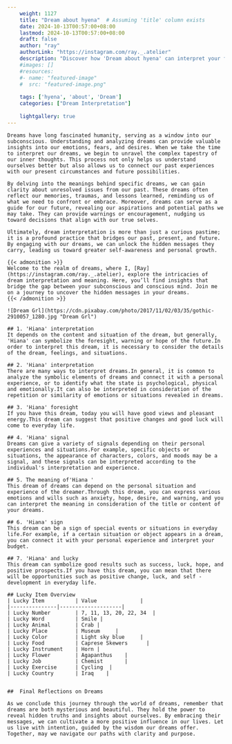```yaml
---
    weight: 1127
    title: "Dream about hyena"  # Assuming 'title' column exists
    date: 2024-10-13T00:57:00+08:00
    lastmod: 2024-10-13T00:57:00+08:00
    draft: false
    author: "ray"
    authorLink: "https://instagram.com/ray._.atelier"
    description: "Discover how 'Dream about hyena' can interpret your future and uncover its significant meanings in your life."
    #images: []
    #resources:
    #- name: "featured-image"
    #  src: "featured-image.png"
    
    tags: ['hyena', 'about', 'Dream']
    categories: ["Dream Interpretation"]
    
    lightgallery: true
---
```

    
    Dreams have long fascinated humanity, serving as a window into our subconscious. Understanding and analyzing dreams can provide valuable insights into our emotions, fears, and desires. When we take the time to interpret our dreams, we begin to unravel the complex tapestry of our inner thoughts. This process not only helps us understand ourselves better but also allows us to connect our past experiences with our present circumstances and future possibilities.
    
    By delving into the meanings behind specific dreams, we can gain clarity about unresolved issues from our past. These dreams often reflect our memories, traumas, and lessons learned, reminding us of what we need to confront or embrace. Moreover, dreams can serve as a guide for our future, revealing our aspirations and potential paths we may take. They can provide warnings or encouragement, nudging us toward decisions that align with our true selves.
    
    Ultimately, dream interpretation is more than just a curious pastime; it is a profound practice that bridges our past, present, and future. By engaging with our dreams, we can unlock the hidden messages they carry, leading us toward greater self-awareness and personal growth.
    
    {{< admonition >}}
    Welcome to the realm of dreams, where I, [Ray](https://instagram.com/ray._.atelier), explore the intricacies of dream interpretation and meaning. Here, you’ll find insights that bridge the gap between your subconscious and conscious mind. Join me on a journey to uncover the hidden messages in your dreams.
    {{< /admonition >}}
    
    ![Dream Grl](https://cdn.pixabay.com/photo/2017/11/02/03/35/gothic-2910057_1280.jpg "Dream Grl")
    
    ## 1. 'Hiana' interpretation
    It depends on the content and situation of the dream, but generally, 'Hiana' can symbolize the foresight, warning or hope of the future.In order to interpret this dream, it is necessary to consider the details of the dream, feelings, and situations.
    
    ## 2. 'Hiana' interpretation
    There are many ways to interpret dreams.In general, it is common to analyze the symbolic elements of dreams and connect it with a personal experience, or to identify what the state is psychological, physical and emotionally.It can also be interpreted in consideration of the repetition or similarity of emotions or situations revealed in dreams.
    
    ## 3. 'Hiana' foresight
    If you have this dream, today you will have good views and pleasant energy.This dream can suggest that positive changes and good luck will come to everyday life.
    
    ## 4. 'Hiana' signal
    Dreams can give a variety of signals depending on their personal experiences and situations.For example, specific objects or situations, the appearance of characters, colors, and moods may be a signal, and these signals can be interpreted according to the individual's interpretation and experience.
    
    ## 5. The meaning of'Hiana '
    This dream of dreams can depend on the personal situation and experience of the dreamer.Through this dream, you can express various emotions and wills such as anxiety, hope, desire, and warning, and you can interpret the meaning in consideration of the title or content of your dreams.
    
    ## 6. 'Hiana' sign
    This dream can be a sign of special events or situations in everyday life.For example, if a certain situation or object appears in a dream, you can connect it with your personal experience and interpret your budget.
    
    ## 7. 'Hiana' and lucky
    This dream can symbolize good results such as success, luck, hope, and positive prospects.If you have this dream, you can mean that there will be opportunities such as positive change, luck, and self -development in everyday life.
    
    ## Lucky Item Overview
    | Lucky Item          | Value              |
    |---------------|--------------------|
    | Lucky Number        | 7, 11, 13, 20, 22, 34  |
    | Lucky Word          | Smile |
    | Lucky Animal        | Crab |
    | Lucky Place         | Museum     |
    | Lucky Color         | Light sky blue     |
    | Lucky Food          | Caprese Skewers      |
    | Lucky Instrument    | Horn |
    | Lucky Flower        | Agapanthus    |
    | Lucky Job           | Chemist       |
    | Lucky Exercise      | Cycling  |
    | Lucky Country       | Iraq    |
    
    
    ##  Final Reflections on Dreams
    
    As we conclude this journey through the world of dreams, remember that dreams are both mysterious and beautiful. They hold the power to reveal hidden truths and insights about ourselves. By embracing their messages, we can cultivate a more positive influence in our lives. Let us live with intention, guided by the wisdom our dreams offer. Together, may we navigate our paths with clarity and purpose.
    